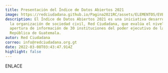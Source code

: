 ```yaml
---
title: Presentación del Índice de Datos Abiertos 2021
image: https://redciudadana.github.io/Pagina2021RC/assets/ELEMENTOS/EVENTOS/Indice_Datos_Abiertos.png
description: El Índice de Datos Abiertos 2021 es una iniciativa desarrollada por
  la organización de sociedad civil, Red Ciudadana, que evalúa el nivel de
  apertura de información de 30 instituciones del poder ejecutivo de la
  República de Guatemala.
autor: Red Ciudadana
correo: info@redciudadana.org.gt
date: 2022-03-08T03:43:47.914Z
highlight: false
---
```

ENLACE
